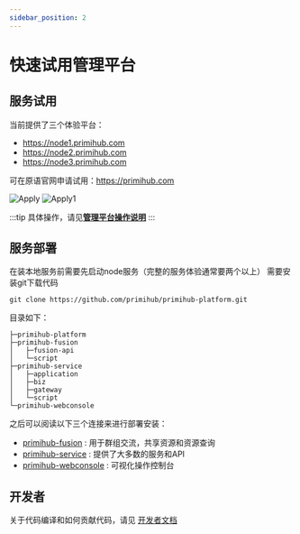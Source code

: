 ```yaml
---
sidebar_position: 2
---
```


# 快速试用管理平台

## 服务试用
当前提供了三个体验平台：

* https://node1.primihub.com
* https://node2.primihub.com
* https://node3.primihub.com

可在原语官网申请试用：https://primihub.com

![Apply](./primihub-platform-apply.png)
![Apply1](/img/primihub01.png)

:::tip
具体操作，请见<strong>[管理平台操作说明](/docs/operating-instructions/resource)</strong>
:::

## 服务部署
在装本地服务前需要先启动node服务（完整的服务体验通常要两个以上）
需要安装git下载代码

    git clone https://github.com/primihub/primihub-platform.git

目录如下：

    ├─primihub-platform
    ├─primihub-fusion
    │   ├─fusion-api
    │   └─script
    ├─primihub-service
    │   ├─application
    │   ├─biz
    │   ├─gateway
    │   └─script
    └─primihub-webconsole

之后可以阅读以下三个连接来进行部署安装：
- [primihub-fusion](/docs/developer-docs/privacy-platform/privacy-platform-fusion) : 用于群组交流，共享资源和资源查询
- [primihub-service](/docs/developer-docs/privacy-platform/privacy-platform-service) : 提供了大多数的服务和API
- [primihub-webconsole](/docs/developer-docs/privacy-platform/privacy-platform-webconsole) : 可视化操作控制台

## 开发者
  关于代码编译和如何贡献代码，请见 [开发者文档](/docs/developer-docs/privacy-platform/)


